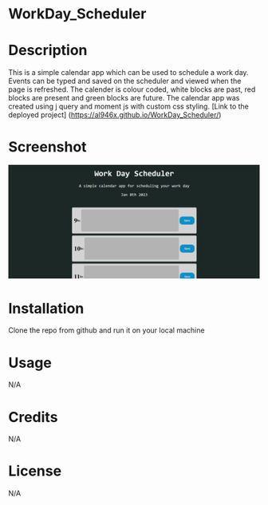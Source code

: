 # WorkDay_Scheduler
# Description 
This is a simple calendar app which can be used to schedule a work day. Events can be typed and saved on the scheduler and viewed when the page is refreshed. The calender is colour coded, white blocks are past, red blocks are present and green blocks are future. The calendar app was created using j query and moment js with custom css styling. 
[Link to the deployed project] (https://al946x.github.io/WorkDay_Scheduler/)

# Screenshot 
![screenshot of work day scheduler](images/screenshot.png/ "Screen shot of work day scheduler")

# Installation
Clone the repo from github and run it on your local machine

# Usage
N/A

# Credits
N/A

# License
N/A
